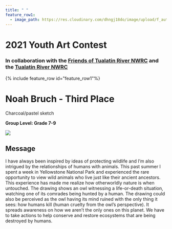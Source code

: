 ```yaml
---
title: " "
feature_row1:
  - image_path: https://res.cloudinary.com/dhngj18do/image/upload/f_auto,q_auto/v1/images/artcontest/ribbon_3
---
```


# 2021 Youth Art Contest

### In collaboration with the [Friends of Tualatin River NWRC](https://fotr.wildapricot.org/) and the [Tualatin River NWRC](https://www.fws.gov/refuge/Tualatin_River/)

{% include feature_row id="feature_row1"%}

# Noah Bruch - Third Place  
Charcoal/pastel sketch  

**Group Level: Grade 7-9**  

![](https://res.cloudinary.com/dhngj18do/image/upload/f_auto,q_auto/v1/images/artcontest/2021_grp2_3rd_large)

## Message

I have always been inspired by ideas of protecting wildlife and I’m also intrigued by the relationships of humans with animals. This past summer I spent a week in Yellowstone National Park and experienced the rare opportunity to view wild animals who live just like their ancient ancestors. This experience has made me realize how otherworldly nature is when untouched. The drawing shows an owl witnessing a life-or-death situation, watching one of its comrades being hunted by a human. The drawing could also be perceived as the owl having its mind ruined with the only thing it sees: how humans kill (human cruelty from the owl’s perspective). It spreads awareness on how we aren’t the only ones on this planet. We have to take actions to help conserve and restore ecosystems that are being destroyed by humans.
